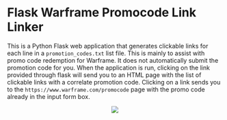 # Flask Warframe Promocode Link Linker
This is a Python Flask web application that generates clickable links for each line in a `promotion_codes.txt` list file. This is mainly to assist with
promo code redemption for Warframe. It does not automatically submit the promotion code for you. When the application is run,
clicking on the link provided through flask will send you to an HTML page with the list of clickable links with a correlate promotion code. Clicking on a link
sends you to the `https://www.warframe.com/promocode` page with the promo code already in the input form box. 

<center>
<img src="https://github.com/SirTarragon/warframe-promo-link-linker/assets/40471000/9d5dcb78-ac2b-4c12-9eb7-579c5e14f64c">
</center>

